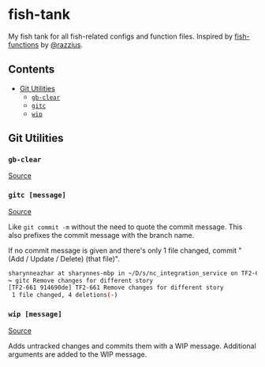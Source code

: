 # fish-tank

My fish tank for all fish-related configs and function files. Inspired by [fish-functions](https://github.com/razzius/fish-functions) by [@razzius](https://github.com/razzius). 

## Contents

* [Git Utilities](#git-utilities)
  * [`gb-clear`](#gb-clear)
  * [`gitc`](#gitc-message)
  * [`wip`](#wip-message)
  
## Git Utilities

### `gb-clear`

[Source](./gb-clear.fish)

### `gitc [message]`

[Source](./gitc.fish)

Like `git commit -m` without the need to quote the commit message. This also prefixes the commit message with the branch name.

If no commit message is given and there's only 1 file changed, commit "(Add / Update / Delete) (that file)".

```bash
sharynneazhar at sharynnes-mbp in ~/D/s/nc_integration_service on TF2-661 [!]
↪ gitc Remove changes for different story
[TF2-661 914690de] TF2-661 Remove changes for different story
 1 file changed, 4 deletions(-)
```

### `wip [message]`

[Source](./wip.fish)

Adds untracked changes and commits them with a WIP message. Additional arguments are added to the WIP message.
